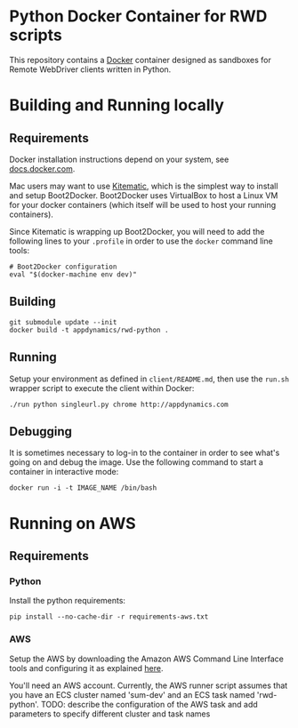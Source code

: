 # Python Docker Container for RWD scripts

This repository contains a [Docker](docker.com) container designed as sandboxes for Remote WebDriver
clients written in Python.

# Building and Running locally
## Requirements
Docker installation instructions depend on your system, see [docs.docker.com](docs.docker.com).

Mac users may want to use [Kitematic](kitematic.com), which is the simplest way to install and setup Boot2Docker. 
Boot2Docker uses VirtualBox to host a Linux VM for your docker containers (which itself will be used to host your running containers).

Since Kitematic is wrapping up Boot2Docker, you will need to add the following lines to your ```.profile``` in order to use the ```docker``` command line tools:
```
# Boot2Docker configuration
eval "$(docker-machine env dev)"
```

## Building
```
git submodule update --init
docker build -t appdynamics/rwd-python .
```

## Running
Setup your environment as defined in ```client/README.md```, then use the
```run.sh``` wrapper script to execute the client within Docker:

```
./run python singleurl.py chrome http://appdynamics.com
```

## Debugging
It is sometimes necessary to log-in to the container in order to see what's
going on and debug the image. Use the following command to start a container in interactive mode:
```
docker run -i -t IMAGE_NAME /bin/bash
```

# Running on AWS
## Requirements

### Python
Install the python requirements:
```
pip install --no-cache-dir -r requirements-aws.txt
```

### AWS
Setup the AWS by downloading the Amazon AWS Command Line Interface tools and
configuring it as explained [here](http://docs.aws.amazon.com/cli/latest/userguide/cli-chap-getting-started.html).

You'll need an AWS account. Currently, the AWS runner script assumes that you
have an ECS cluster named 'sum-dev' and an ECS task named 'rwd-python'.
TODO: describe the configuration of the AWS task and add parameters to specify
different cluster and task names


